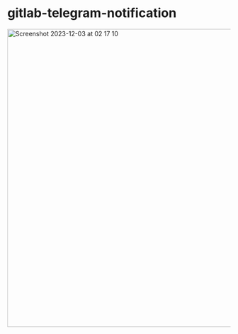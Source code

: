 # gitlab-telegram-notification


<img width="671" alt="Screenshot 2023-12-03 at 02 17 10" src="https://github.com/herpiko/gitlab-telegram-notification/assets/2534060/3401887e-6711-4715-92f1-44cd98681e8f">
